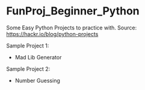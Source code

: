 # FunProj_Beginner_Python
Some Easy Python Projects to practice with. 
Source: https://hackr.io/blog/python-projects 

Sample Project 1:
- Mad Lib Generator

Sample Project 2: 
- Number Guessing
